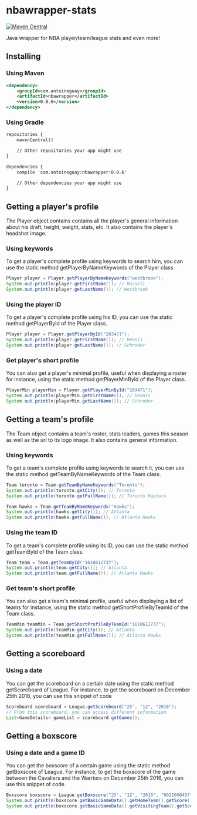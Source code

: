 # nbawrapper-stats

[![Maven Central](https://maven-badges.herokuapp.com/maven-central/com.antoineguay/nbawrapper/badge.svg?style=flat)](https://maven-badges.herokuapp.com/maven-central/com.antoineguay/nbawrapper/)

Java wrapper for NBA player/team/league stats and even more!
## Installing
### Using Maven
```xml
<dependency>
    <groupId>com.antoineguay</groupId>
    <artifactId>nbawrapper</artifactId>
    <version>0.0.6</version>
</dependency>
```
### Using Gradle
```xml
repositories {
    mavenCentral()

    // Other repositories your app might use
}

dependencies {
    compile 'com.antoineguay:nbawrapper:0.0.6'

    // Other dependencies your app might use
}
```
## Getting a player's profile
The Player object contains contains all the player's general information about his draft, height, weight, stats, etc. It also contains the player's headshot image.
### Using keywords
To get a player's complete profile using keywords to search him, you can use the static method getPlayerByNameKeywords of the Player class.
```java
Player player = Player.getPlayerByNameKeywords("westbrook");
System.out.println(player.getFirstName()); // Russell
System.out.println(player.getLastName()); // Westbrook
```
### Using the player ID
To get a player's complete profile using his ID, you can use the static method getPlayerById of the Player class.
```java
Player player = Player.getPlayerById("203471");
System.out.println(player.getFirstName()); // Dennis
System.out.println(player.getLastName()); // Schroder
```
### Get player's short profile
You can also get a player's minimal profile, useful when displaying a roster for instance, using the static method getPlayerMinById of the Player class.
```java
PlayerMin playerMin = Player.getPlayerMinById("203471");
System.out.println(playerMin.getFirstName()); // Dennis
System.out.println(playerMin.getLastName()); // Schroder
```
## Getting a team's profile
The Team object contains a team's roster, stats leaders, games this season as well as the url to its logo image. It also contains general information.
### Using keywords
To get a team's complete profile using keywords to search it, you can use the static method getTeamByNameKeywords of the Team class.
```java
Team toronto = Team.getTeamByNameKeywords("Toronto");
System.out.println(toronto.getCity()); // Toronto
System.out.println(toronto.getFullName()); // Toronto Raptors

Team hawks = Team.getTeamByNameKeywords("Hawks");
System.out.println(hawks.getCity()); // Atlanta
System.out.println(hawks.getFullName()); // Atlanta Hawks
```
### Using the team ID
To get a team's complete profile using its ID, you can use the static method getTeamById of the Team class.
```java
Team team = Team.getTeamById("1610612737");
System.out.println(team.getCity()); // Atlanta
System.out.println(team.getFullName()); // Atlanta Hawks
```
### Get team's short profile
You can also get a team's minimal profile, useful when displaying a list of teams for instance, using the static method getShortProfileByTeamId of the Team class.
```java
TeamMin teamMin = Team.getShortProfileByTeamId("1610612737");
System.out.println(teamMin.getCity()); // Atlanta
System.out.println(teamMin.getFullName()); // Atlanta Hawks
```
## Getting a scoreboard
### Using a date
You can get the scoreboard on a certain date using the static method getScoreboard of League. For instance, to get the scoreboard on December 25th 2016, you can use this snippet of code
```java
Scoreboard scoreboard = League.getScoreboard("25", "12", "2016");
// From this scoreboard, you can access different information
List<GameDetails> gameList = scoreboard.getGames();
```
## Getting a boxscore
### Using a date and a game ID
You can get the boxscore of a certain game using the static method getBoxscore of League. For instance, to get the boxscore of the game between the Cavaliers and the Warriors on December 25th 2016, you can use this snippet of code
```java
Boxscore boxscore = League.getBoxscore("25", "12", "2016", "0021600457");
System.out.println(boxscore.getBasicGameData().getHomeTeam().getScore()); // 109
System.out.println(boxscore.getBasicGameData().getVisitingTeam().getScore()); // 108
```
